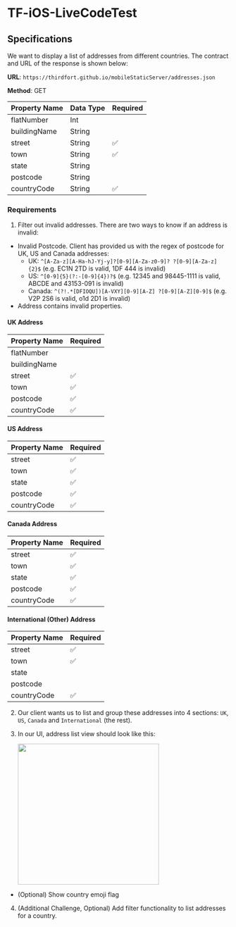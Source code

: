 # TF-iOS-LiveCodeTest

## Specifications
We want to display a list of addresses from different countries. The contract and URL of the response is shown below:

**URL**: `https://thirdfort.github.io/mobileStaticServer/addresses.json`

**Method**: GET

| Property Name | Data Type | Required |
|-----|-----|-----|
| flatNumber | Int |  |
| buildingName | String |  |
| street | String | ✅ |
| town | String | ✅ |
| state | String |  |
| postcode | String |  |
| countryCode | String | ✅ |

### Requirements
1. Filter out invalid addresses. There are two ways to know if an address is invalid:
* Invalid Postcode. Client has provided us with the regex of postcode for UK, US and Canada addresses:
  * UK: `^[A-Za-z][A-Ha-hJ-Yj-y]?[0-9][A-Za-z0-9]? ?[0-9][A-Za-z]{2}$` (e.g. EC1N 2TD is valid, 1DF 444 is invalid)
  * US: `^[0-9]{5}(?:-[0-9]{4})?$` (e.g. 12345 and 98445-1111 is valid, ABCDE and 43153-091 is invalid)
  * Canada: `^(?!.*[DFIOQU])[A-VXY][0-9][A-Z] ?[0-9][A-Z][0-9]$` (e.g. V2P 2S6 is valid, o1d 2D1 is invalid)
* Address contains invalid properties.
#### UK Address
| Property Name | Required |
|-----|-----|
| flatNumber |  |
| buildingName |  |
| street | ✅ |
| town | ✅ |
| postcode | ✅ |
| countryCode | ✅ |

#### US Address
| Property Name | Required |
|-----|-----|
| street | ✅ |
| town | ✅ |
| state | ✅ |
| postcode | ✅ |
| countryCode | ✅ |

#### Canada Address
| Property Name | Required |
|-----|-----|
| street | ✅ |
| town | ✅ |
| state | ✅ |
| postcode | ✅ |
| countryCode | ✅ |

#### International (Other) Address
| Property Name | Required |
|-----|-----|
| street | ✅ |
| town | ✅ |
| state |  |
| postcode |  |
| countryCode | ✅ |
  
2. Our client wants us to list and group these addresses into 4 sections: `UK`, `US`, `Canada` and `International` (the rest).
3. In our UI, address list view should look like this:

   <img src=https://github.com/thirdfort/iOS-LiveCodeTest/assets/2783446/cec8a091-10e9-4d86-ad4d-960d628a7bdf width=320>

 * (Optional) Show country emoji flag
4. (Additional Challenge, Optional) Add filter functionality to list addresses for a country.
